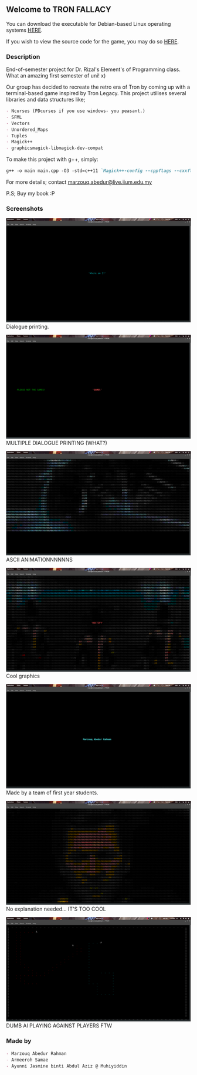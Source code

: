## Welcome to TRON FALLACY

You can download the executable for Debian-based Linux operating systems [HERE](https://github.com/Marz6759/TRON/edit/master/README.md).

If you wish to view the source code for the game, you may do so [HERE](https://github.com/Marz6759/TRON).

### Description

End-of-semester project for Dr. Rizal's Element's of Programming class.
What an amazing first semester of uni! x)

Our group has decided to recreate the retro era of Tron by coming up with a terminal-based game inspired by Tron Legacy.
This project utilises several libraries and data structures like;

```markdown
- Ncurses (PDcurses if you use windows- you peasant.)
- SFML
- Vectors
- Unordered_Maps
- Tuples
- Magick++
- graphicsmagick-libmagick-dev-compat
```
To make this project with g++, simply:
```markdown
g++ -o main main.cpp -O3 -std=c++11 `Magick++-config --cppflags --cxxflags --ldflags --libs` -lncurses -lsfml-graphics -lsfml-window -lsfml-audio -lsfml-system
```
For more details; contact marzouq.abedur@live.iium.edu.my

P.S; Buy my book :P


### Screenshots

![Image](Screenshots/Screenshot%20from%202019-05-08%2021-30-02.png)
Dialogue printing.

![Image](Screenshots/Screenshot%20from%202019-05-08%2021-31-20.png)
MULTIPLE DIALOGUE PRINTING (WHAT?)

![Image](Screenshots/Screenshot%20from%202019-05-08%2021-31-35.png)
ASCII ANIMATIONNNNNNS

![Image](Screenshots/Screenshot%20from%202019-05-08%2021-35-20.png)
Cool graphics

![Image](Screenshots/Screenshot%20from%202019-05-08%2021-35-54.png)
Made by a team of first year students.

![Image](Screenshots/Screenshot%20from%202019-05-08%2021-36-01.png)
No explanation needed... IT'S TOO COOL

![Image](Screenshots/Screenshot%20from%202019-05-08%2022-08-48.png)
DUMB AI PLAYING AGAINST PLAYERS FTW



### Made by
```markdown
- Marzouq Abedur Rahman
- Armeeroh Samae 
- Ayunni Jasmine binti Abdul Aziz @ Muhiyiddin
```
